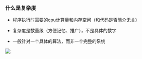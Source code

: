 ### 什么是复杂度

- 程序执行时需要的cpu计算量和内存空间（和代码是否简介无关）

- 复杂度是数量级（方便记忆、推广），不是具体的数字

- 一般针对一个具体的算法，而非一个完整的系统

![](D:\Leon\Github\CloudNote\Images\2023-01-10-18-57-36-image.png)
